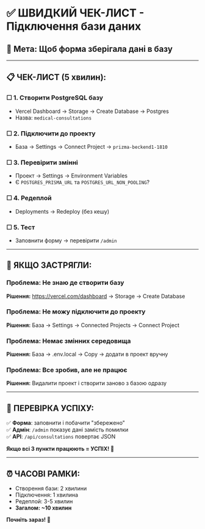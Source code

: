 # ✅ ШВИДКИЙ ЧЕК-ЛИСТ - Підключення бази даних

## 🎯 **Мета:** Щоб форма зберігала дані в базу

---

## 📋 **ЧЕК-ЛИСТ (5 хвилин):**

### ☐ **1. Створити PostgreSQL базу**
- Vercel Dashboard → Storage → Create Database → Postgres
- Назва: `medical-consultations`

### ☐ **2. Підключити до проекту**  
- База → Settings → Connect Project → `prizma-beckend1-1810`

### ☐ **3. Перевірити змінні**
- Проект → Settings → Environment Variables
- Є `POSTGRES_PRISMA_URL` та `POSTGRES_URL_NON_POOLING`?

### ☐ **4. Редеплой**
- Deployments → Redeploy (без кешу)

### ☐ **5. Тест**
- Заповнити форму → перевірити `/admin`

---

## 🚨 **ЯКЩО ЗАСТРЯГЛИ:**

### **Проблема: Не знаю де створити базу**
**Рішення:** https://vercel.com/dashboard → Storage → Create Database

### **Проблема: Не можу підключити до проекту**
**Рішення:** База → Settings → Connected Projects → Connect Project

### **Проблема: Немає змінних середовища**
**Рішення:** База → .env.local → Copy → додати в проект вручну

### **Проблема: Все зробив, але не працює**
**Рішення:** Видалити проект і створити заново з базою одразу

---

## 🎯 **ПЕРЕВІРКА УСПІХУ:**

✅ **Форма**: заповнити і побачити "збережено"  
✅ **Адмін**: `/admin` показує дані замість помилки  
✅ **API**: `/api/consultations` повертає JSON  

**Якщо всі 3 пункти працюють = УСПІХ! 🎉**

---

## ⏰ **ЧАСОВІ РАМКИ:**

- Створення бази: 2 хвилини
- Підключення: 1 хвилина  
- Редеплой: 3-5 хвилин
- **Загалом: ~10 хвилин**

**Почніть зараз! 🚀**